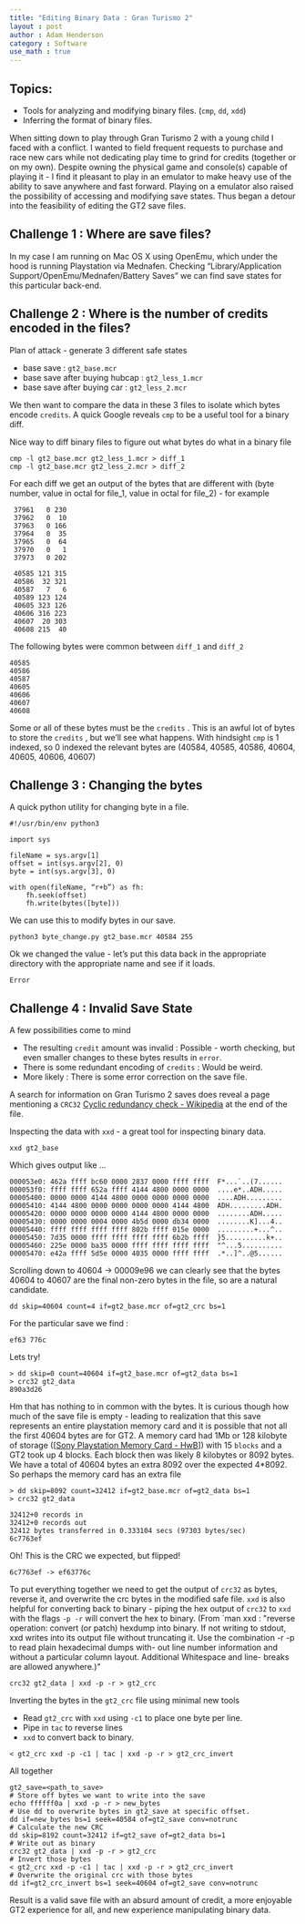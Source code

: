 ```yaml
---
title: "Editing Binary Data : Gran Turismo 2"
layout : post
author : Adam Henderson
category : Software
use_math : true
---
```


Topics:
----- 
* Tools for analyzing and modifying binary files. (`cmp`, `dd`, `xdd`)
* Inferring the format of binary files.

When sitting down to play through Gran Turismo 2 with a young child I faced with a conflict. I wanted to field frequent requests to purchase and race new cars while not dedicating play time to grind for credits (together or on my own). Despite owning the physical game and console(s) capable of playing it - I find it pleasant to play in an emulator to make heavy use of the ability to save anywhere and fast forward. Playing on a emulator also raised the possibility of accessing and modifying save states. Thus began a detour into the feasibility of editing the GT2 save files.

Challenge 1 : Where are save files? 
-----
In my case I am running on Mac OS X using OpenEmu, which under the hood is running Playstation via Mednafen. Checking “Library/Application Support/OpenEmu/Mednafen/Battery Saves” we can find save states for this particular back-end.

Challenge 2 : Where is the number of credits encoded in the files?
-----
Plan of attack - generate 3 different safe states
* base save : `gt2_base.mcr`
* base save after buying hubcap : `gt2_less_1.mcr`
* base save after buying car : `gt2_less_2.mcr`

We then want to compare the data in these 3 files to isolate which bytes encode `credits`. A quick Google reveals `cmp` to be a useful tool for a binary diff.

Nice way to diff binary files to figure out what bytes do what in a binary file

```
cmp -l gt2_base.mcr gt2_less_1.mcr > diff_1
cmp -l gt2_base.mcr gt2_less_2.mcr > diff_2
```

For each diff we get an output of the bytes that are different with (byte number, value in octal for file_1, value in octal for file_2) - for example
```  
 37961   0 230  
 37962   0  10  
 37963   0 166 
 37964   0  35 
 37965   0  64 
 37970   0   1 
 37973   0 202

 40585 121 315
 40586  32 321 
 40587   7   6 
 40589 123 124
 40605 323 126
 40606 316 223
 40607  20 303
 40608 215  40 
```

The following bytes were common between `diff_1` and `diff_2`

```
40585
40586
40587
40605
40606
40607
40608
```

Some or all of these bytes must be the `credits` . This is an awful lot of bytes to store the `credits` , but we’ll see what happens.
With hindsight `cmp` is 1 indexed, so 0 indexed the relevant bytes are (40584, 40585, 40586, 40604, 40605, 40606, 40607) 

Challenge 3 :  Changing the bytes
-----

A quick python utility for changing byte in a file.
```
#!/usr/bin/env python3

import sys

fileName = sys.argv[1]
offset = int(sys.argv[2], 0)
byte = int(sys.argv[3], 0)

with open(fileName, “r+b”) as fh:
    fh.seek(offset)
    fh.write(bytes([byte]))
```

We can use this to modify bytes in our save.

```
python3 byte_change.py gt2_base.mcr 40584 255
```

Ok we changed the value - let’s put this data back in the appropriate directory with the appropriate name and see if it loads. 

```
Error
```

Challenge 4 : Invalid Save State
-----

A few possibilities come to mind
* The resulting `credit` amount was invalid : Possible - worth checking, but even smaller changes to these bytes results in `error`.
* There is some redundant encoding of `credits`   : Would be weird.
* More likely : There is some error correction on the save file.

A search for information on Gran Turismo 2 saves does reveal a page mentioning a `CRC32` [Cyclic redundancy check - Wikipedia](https://en.wikipedia.org/wiki/Cyclic_redundancy_check) at the end of the file.

Inspecting the data with `xxd` - a great tool for inspecting binary data.

```
xxd gt2_base 
```

Which gives output like …

```
000053e0: 462a ffff bc60 0000 2837 0000 ffff ffff  F*...`..(7......
000053f0: ffff ffff 652a ffff 4144 4800 0000 0000  ....e*..ADH.....
00005400: 0000 0000 4144 4800 0000 0000 0000 0000  ....ADH.........
00005410: 4144 4800 0000 0000 0000 0000 4144 4800  ADH.........ADH.
00005420: 0000 0000 0000 0000 4144 4800 0000 0000  ........ADH.....
00005430: 0000 0000 0004 0000 4b5d 0000 db34 0000  ........K]...4..
00005440: ffff ffff ffff ffff 802b ffff 015e 0000  .........+...^..
00005450: 7d35 0000 ffff ffff ffff ffff 6b2b ffff  }5..........k+..
00005460: 225e 0000 ba35 0000 ffff ffff ffff ffff  "^...5..........
00005470: e42a ffff 5d5e 0000 4035 0000 ffff ffff  .*..]^..@5......
```

Scrolling down to 40604 -> 00009e96 we can clearly see that the bytes 40604 to 40607 are the final non-zero bytes in the file, so are a natural candidate.

```
dd skip=40604 count=4 if=gt2_base.mcr of=gt2_crc bs=1 
```

For the particular save we find :

`ef63 776c `

Lets try!

```
> dd skip=0 count=40604 if=gt2_base.mcr of=gt2_data bs=1
> crc32 gt2_data 
890a3d26
```

Hm that has nothing to in common with the bytes. It is curious though how much of the save file is empty - leading to realization that this save represents an entire playstation memory card and it is possible that not all the first 40604 bytes are for GT2. A memory card had 1Mb or 128 kilobyte of storage  ([[Sony Playstation Memory Card - HwB](http://www.hardwarebook.info/Sony_Playstation_Memory_Card)]) with 15 `blocks`  and a GT2 took up 4 blocks. Each block then was likely 8 kilobytes or 8092 bytes. We have a total of 40604 bytes an extra 8092 over the expected 4*8092. So perhaps the memory card has an extra file

```
> dd skip=8092 count=32412 if=gt2_base.mcr of=gt2_data bs=1
> crc32 gt2_data 

32412+0 records in
32412+0 records out
32412 bytes transferred in 0.333104 secs (97303 bytes/sec)
6c7763ef
```

Oh! This is the CRC we expected, but flipped! 

```
6c7763ef -> ef63776c
```

To put everything together we need to get the output of `crc32` as bytes, reverse it, and overwrite
the crc bytes in the modified safe file. `xxd` is also helpful for converting back to binary - piping the
hex output of `crc32` to `xxd` with the flags `-p -r` will convert the hex to binary. (From `man xxd : 
"reverse operation: convert (or patch) hexdump into binary.  If not writing to stdout, xxd writes into
its output file without truncating it. Use the combination -r -p to read plain hexadecimal dumps  with-
out  line  number  information  and without a particular column layout. Additional Whitespace and line-
breaks are allowed anywhere.)"

```
crc32 gt2_data | xxd -p -r > gt2_crc
```

Inverting the bytes in the `gt2_crc` file using minimal new tools

* Read `gt2_crc` with `xxd` using `-c1` to place one byte per line.
* Pipe in `tac` to reverse lines
* `xxd` to convert back to binary.

```
< gt2_crc xxd -p -c1 | tac | xxd -p -r > gt2_crc_invert
```

All together

```
gt2_save=<path_to_save>
# Store off bytes we want to write into the save
echo ffffff0a | xxd -p -r > new_bytes
# Use dd to overwrite bytes in gt2_save at specific offset.
dd if=new_bytes bs=1 seek=40584 of=gt2_save conv=notrunc
# Calculate the new CRC
dd skip=8192 count=32412 if=gt2_save of=gt2_data bs=1
# Write out as binary
crc32 gt2_data | xxd -p -r > gt2_crc
# Invert those bytes
< gt2_crc xxd -p -c1 | tac | xxd -p -r > gt2_crc_invert
# Overwrite the original crc with those bytes
dd if=gt2_crc_invert bs=1 seek=40604 of=gt2_save conv=notrunc
```

Result is a valid save file with an absurd amount of credit,
a more enjoyable GT2 experience for all, and new experience
manipulating binary data.
